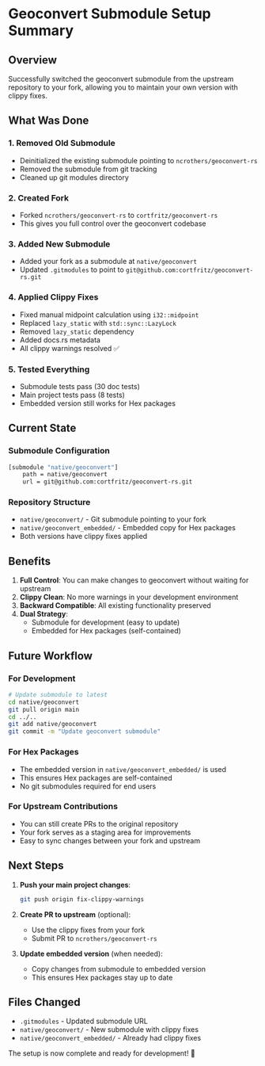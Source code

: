 # Geoconvert Submodule Setup Summary

## Overview

Successfully switched the geoconvert submodule from the upstream repository to your fork, allowing you to maintain your own version with clippy fixes.

## What Was Done

### 1. Removed Old Submodule
- Deinitialized the existing submodule pointing to `ncrothers/geoconvert-rs`
- Removed the submodule from git tracking
- Cleaned up git modules directory

### 2. Created Fork
- Forked `ncrothers/geoconvert-rs` to `cortfritz/geoconvert-rs`
- This gives you full control over the geoconvert codebase

### 3. Added New Submodule
- Added your fork as a submodule at `native/geoconvert`
- Updated `.gitmodules` to point to `git@github.com:cortfritz/geoconvert-rs.git`

### 4. Applied Clippy Fixes
- Fixed manual midpoint calculation using `i32::midpoint`
- Replaced `lazy_static` with `std::sync::LazyLock`
- Removed `lazy_static` dependency
- Added docs.rs metadata
- All clippy warnings resolved ✅

### 5. Tested Everything
- Submodule tests pass (30 doc tests)
- Main project tests pass (8 tests)
- Embedded version still works for Hex packages

## Current State

### Submodule Configuration
```bash
[submodule "native/geoconvert"]
    path = native/geoconvert
    url = git@github.com:cortfritz/geoconvert-rs.git
```

### Repository Structure
- `native/geoconvert/` - Git submodule pointing to your fork
- `native/geoconvert_embedded/` - Embedded copy for Hex packages
- Both versions have clippy fixes applied

## Benefits

1. **Full Control**: You can make changes to geoconvert without waiting for upstream
2. **Clippy Clean**: No more warnings in your development environment
3. **Backward Compatible**: All existing functionality preserved
4. **Dual Strategy**: 
   - Submodule for development (easy to update)
   - Embedded for Hex packages (self-contained)

## Future Workflow

### For Development
```bash
# Update submodule to latest
cd native/geoconvert
git pull origin main
cd ../..
git add native/geoconvert
git commit -m "Update geoconvert submodule"
```

### For Hex Packages
- The embedded version in `native/geoconvert_embedded/` is used
- This ensures Hex packages are self-contained
- No git submodules required for end users

### For Upstream Contributions
- You can still create PRs to the original repository
- Your fork serves as a staging area for improvements
- Easy to sync changes between your fork and upstream

## Next Steps

1. **Push your main project changes**:
   ```bash
   git push origin fix-clippy-warnings
   ```

2. **Create PR to upstream** (optional):
   - Use the clippy fixes from your fork
   - Submit PR to `ncrothers/geoconvert-rs`

3. **Update embedded version** (when needed):
   - Copy changes from submodule to embedded version
   - This ensures Hex packages stay up to date

## Files Changed

- `.gitmodules` - Updated submodule URL
- `native/geoconvert/` - New submodule with clippy fixes
- `native/geoconvert_embedded/` - Already had clippy fixes

The setup is now complete and ready for development! 🎉 
